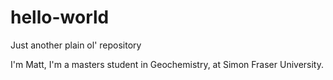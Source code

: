 # hello-world
Just another plain ol' repository

I'm Matt, I'm a masters student in Geochemistry, at Simon Fraser University.
